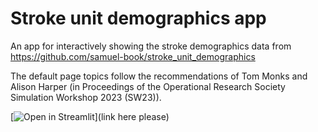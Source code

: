 # Stroke unit demographics app

An app for interactively showing the stroke demographics data from https://github.com/samuel-book/stroke_unit_demographics

The default page topics follow the recommendations of Tom Monks and Alison Harper (in Proceedings of the Operational Research Society Simulation Workshop 2023 (SW23)). 

[![Open in Streamlit](https://static.streamlit.io/badges/streamlit_badge_black_white.svg)](link here please)